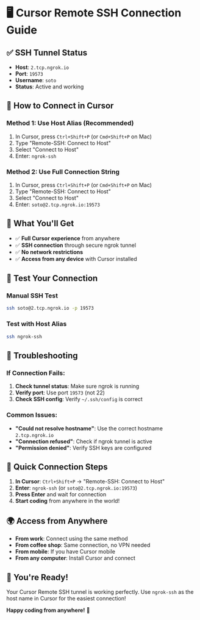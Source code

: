 # 🖥️ Cursor Remote SSH Connection Guide

## ✅ **SSH Tunnel Status**
- **Host**: `2.tcp.ngrok.io`
- **Port**: `19573`
- **Username**: `soto`
- **Status**: Active and working

## 🔑 **How to Connect in Cursor**

### **Method 1: Use Host Alias (Recommended)**
1. In Cursor, press `Ctrl+Shift+P` (or `Cmd+Shift+P` on Mac)
2. Type "Remote-SSH: Connect to Host"
3. Select "Connect to Host"
4. Enter: `ngrok-ssh`

### **Method 2: Use Full Connection String**
1. In Cursor, press `Ctrl+Shift+P` (or `Cmd+Shift+P` on Mac)
2. Type "Remote-SSH: Connect to Host"
3. Select "Connect to Host"
4. Enter: `soto@2.tcp.ngrok.io:19573`

## 🚀 **What You'll Get**

- ✅ **Full Cursor experience** from anywhere
- ✅ **SSH connection** through secure ngrok tunnel
- ✅ **No network restrictions**
- ✅ **Access from any device** with Cursor installed

## 📱 **Test Your Connection**

### **Manual SSH Test**
```bash
ssh soto@2.tcp.ngrok.io -p 19573
```

### **Test with Host Alias**
```bash
ssh ngrok-ssh
```

## 🔧 **Troubleshooting**

### **If Connection Fails:**
1. **Check tunnel status**: Make sure ngrok is running
2. **Verify port**: Use port `19573` (not 22)
3. **Check SSH config**: Verify `~/.ssh/config` is correct

### **Common Issues:**
- **"Could not resolve hostname"**: Use the correct hostname `2.tcp.ngrok.io`
- **"Connection refused"**: Check if ngrok tunnel is active
- **"Permission denied"**: Verify SSH keys are configured

## 🎯 **Quick Connection Steps**

1. **In Cursor**: `Ctrl+Shift+P` → "Remote-SSH: Connect to Host"
2. **Enter**: `ngrok-ssh` (or `soto@2.tcp.ngrok.io:19573`)
3. **Press Enter** and wait for connection
4. **Start coding** from anywhere in the world!

## 🌍 **Access from Anywhere**

- **From work**: Connect using the same method
- **From coffee shop**: Same connection, no VPN needed
- **From mobile**: If you have Cursor mobile
- **From any computer**: Install Cursor and connect

## 🎉 **You're Ready!**

Your Cursor Remote SSH tunnel is working perfectly. Use `ngrok-ssh` as the host name in Cursor for the easiest connection!

**Happy coding from anywhere!** 🚀
